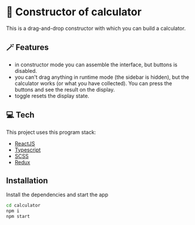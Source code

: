 # 🧮 Constructor of calculator 

This is a drag-and-drop constructor with which you can build a calculator.

## 🪄 Features

- in constructor mode you can assemble the interface, but buttons is disabled.
- you can't drag anything in runtime mode (the sidebar is hidden), but the calculator works (or what you have collected). You can press the buttons and see the result on the display.
- toggle resets the display state.

## 💻 Tech 

This project uses this program stack:
- [ReactJS](https://react.dev/)
- [Typescript](https://www.typescriptlang.org/)
- [SCSS](https://sass-lang.com/)
- [Redux](https://redux.js.org/)

## Installation

Install the dependencies and start the app

```sh
cd calculator
npm i
npm start
```